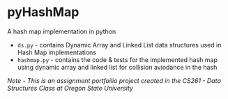 # pyHashMap
A hash map implementation in python

- `ds.py` - contains Dynamic Array and Linked List data structures used in Hash Map implementations
- `hashmap.py` - contains the code & tests for the implemented hash map using dynamic array and linked list for collision aviodance in the hash

*Note - This is an assignment portfoilio project created in the CS261 - Data Structures Class at Oregon State University*
